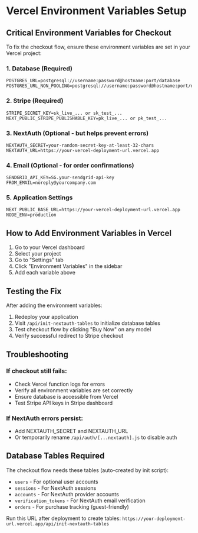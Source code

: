 # Vercel Environment Variables Setup

## Critical Environment Variables for Checkout

To fix the checkout flow, ensure these environment variables are set in your Vercel project:

### 1. Database (Required)
```
POSTGRES_URL=postgresql://username:password@hostname:port/database
POSTGRES_URL_NON_POOLING=postgresql://username:password@hostname:port/database
```

### 2. Stripe (Required)
```
STRIPE_SECRET_KEY=sk_live_... or sk_test_...
NEXT_PUBLIC_STRIPE_PUBLISHABLE_KEY=pk_live_... or pk_test_...
```

### 3. NextAuth (Optional - but helps prevent errors)
```
NEXTAUTH_SECRET=your-random-secret-key-at-least-32-chars
NEXTAUTH_URL=https://your-vercel-deployment-url.vercel.app
```

### 4. Email (Optional - for order confirmations)
```
SENDGRID_API_KEY=SG.your-sendgrid-api-key
FROM_EMAIL=noreply@yourcompany.com
```

### 5. Application Settings
```
NEXT_PUBLIC_BASE_URL=https://your-vercel-deployment-url.vercel.app
NODE_ENV=production
```

## How to Add Environment Variables in Vercel

1. Go to your Vercel dashboard
2. Select your project
3. Go to "Settings" tab
4. Click "Environment Variables" in the sidebar
5. Add each variable above

## Testing the Fix

After adding the environment variables:

1. Redeploy your application
2. Visit `/api/init-nextauth-tables` to initialize database tables
3. Test checkout flow by clicking "Buy Now" on any model
4. Verify successful redirect to Stripe checkout

## Troubleshooting

### If checkout still fails:
- Check Vercel function logs for errors
- Verify all environment variables are set correctly
- Ensure database is accessible from Vercel
- Test Stripe API keys in Stripe dashboard

### If NextAuth errors persist:
- Add NEXTAUTH_SECRET and NEXTAUTH_URL
- Or temporarily rename `/api/auth/[...nextauth].js` to disable auth

## Database Tables Required

The checkout flow needs these tables (auto-created by init script):
- `users` - For optional user accounts
- `sessions` - For NextAuth sessions
- `accounts` - For NextAuth provider accounts  
- `verification_tokens` - For NextAuth email verification
- `orders` - For purchase tracking (guest-friendly)

Run this URL after deployment to create tables:
`https://your-deployment-url.vercel.app/api/init-nextauth-tables`
